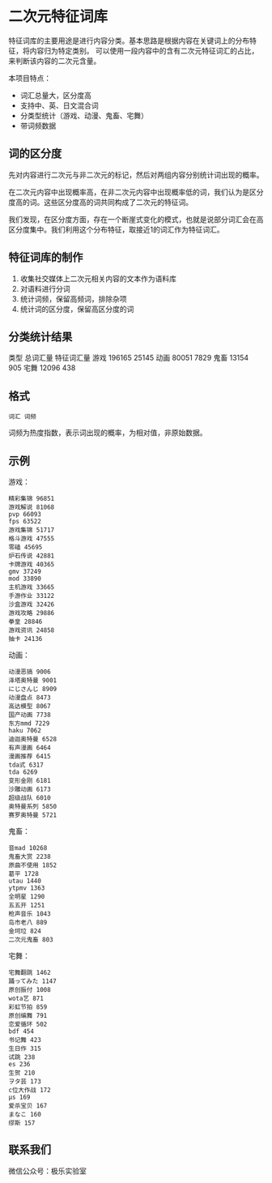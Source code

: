 
# 二次元特征词库

特征词库的主要用途是进行内容分类。基本思路是根据内容在关键词上的分布特征，将内容归为特定类别。
可以使用一段内容中的含有二次元特征词汇的占比，来判断该内容的二次元含量。

本项目特点：
- 词汇总量大，区分度高
- 支持中、英、日文混合词
- 分类型统计（游戏、动漫、鬼畜、宅舞）
- 带词频数据

## 词的区分度

先对内容进行二次元与非二次元的标记，然后对两组内容分别统计词出现的概率。

在二次元内容中出现概率高，在非二次元内容中出现概率低的词，我们认为是区分度高的词。这些区分度高的词共同构成了二次元的特征词。

我们发现，在区分度方面，存在一个断崖式变化的模式，也就是说部分词汇会在高区分度集中。我们利用这个分布特征，取接近1的词汇作为特征词汇。 

## 特征词库的制作

1. 收集社交媒体上二次元相关内容的文本作为语料库
2. 对语料进行分词
3. 统计词频，保留高频词，排除杂项
4. 统计词的区分度，保留高区分度的词


## 分类统计结果

类型 总词汇量 特征词汇量
游戏 196165 25145
动画 80051 7829
鬼畜 13154 905
宅舞 12096 438


## 格式

``词汇 词频``

词频为热度指数，表示词出现的概率，为相对值，非原始数据​。

## 示例

游戏：
```
精彩集锦 96851
游戏解说 81068
pvp 66093
fps 63522
游戏集锦 51717
格斗游戏 47555
零磕 45695
炉石传说 42881
卡牌游戏 40365
gmv 37249
mod 33890
主机游戏 33665
手游作业 33122
沙盒游戏 32426
游戏攻略 29886
拳皇 28846
游戏资讯 24858
抽卡 24136
```

动画：
```
动漫恶搞 9006
泽塔奥特曼 9001
にじさんじ 8909
动漫盘点 8473
高达模型 8067
国产动画 7738
东方mmd 7229
haku 7062
迪迦奥特曼 6528
有声漫画 6464
漫画推荐 6415
tda式 6317
tda 6269
变形金刚 6181
沙雕动画 6173
超级战队 6010
奥特曼系列 5850
赛罗奥特曼 5721
```

鬼畜：
```
音mad 10268
鬼畜大赏 2238
原曲不使用 1852
葛平 1728
utau 1440
ytpmv 1363
全明星 1290
五五开 1251
枪声音乐 1043
岛市老八 889
金坷垃 824
二次元鬼畜 803
```

宅舞：
```
宅舞翻跳 1462
踊ってみた 1147
原创振付 1008
wota艺 871
彩虹节拍 859
原创编舞 791
恋爱循环 502
bdf 454
书记舞 423
生日作 315
试跳 238
es 236
生贺 210
ヲタ芸 173
c位大作战 172
μs 169
爱杀宝贝 167
まなこ 160
缪斯 157
```

## 联系我们

微信公众号：极乐实验室

